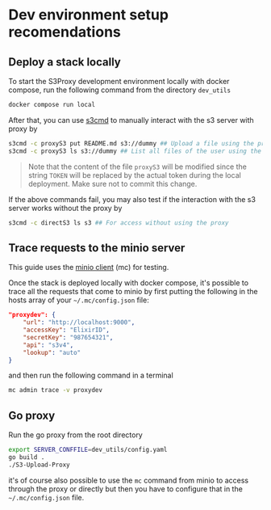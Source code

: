 # Dev environment setup recomendations

## Deploy a stack locally

To start the S3Proxy development environment locally with docker compose, run the following command from the directory `dev_utils`

```bash
docker compose run local
```

After that, you can use [s3cmd](https://s3tools.org/s3cmd) to manually interact with the s3 server with proxy by 

```bash
s3cmd -c proxyS3 put README.md s3://dummy ## Upload a file using the proxy
s3cmd -c proxyS3 ls s3://dummy ## List all files of the user using the proxy 
```

>Note that the content of the file `proxyS3` will be modified since the string `TOKEN` will be replaced by the actual token during the local deployment. Make sure not to commit this change.

If the above commands fail, you may also test if the interaction with the s3 server works without the proxy by
```bash
s3cmd -c directS3 ls s3 ## For access without using the proxy
```

## Trace requests to the minio server
This guide uses the
[minio client](https://docs.min.io/minio/baremetal/reference/minio-cli/minio-mc.html)
(mc) for testing.

Once the stack is deployed locally with docker compose, it's possible to trace all the requests that come to minio by first
putting the following in the hosts array of your `~/.mc/config.json` file:

```json
"proxydev": {
    "url": "http://localhost:9000",
    "accessKey": "ElixirID",
    "secretKey": "987654321",
    "api": "s3v4",
    "lookup": "auto"
}
```

and then run the following command in a terminal

```bash
mc admin trace -v proxydev
```

## Go proxy

Run the go proxy from the root directory

```bash
export SERVER_CONFFILE=dev_utils/config.yaml
go build .
./S3-Upload-Proxy
```


it's of course also possible to use the `mc` command from minio to access
through the proxy or directly but then you have to configure that in the
`~/.mc/config.json` file.
